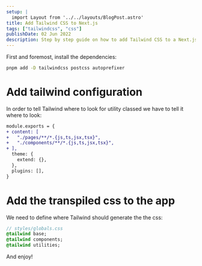 ```yaml
---
setup: |
  import Layout from '../../layouts/BlogPost.astro'
title: Add Tailwind CSS to Next.js
tags: ["tailwindcss", "css"]
publishDate: 02 Jun 2022
description: Step by step guide on how to add Tailwind CSS to a Next.js project
---
```


First and foremost, install the dependencies:

```bash
pnpm add -D tailwindcss postcss autoprefixer
```

# Add tailwind configuration

In order to tell Tailwind where to look for utility classed we have to tell it where to look:

```diff
module.exports = {
+ content: [
+   "./pages/**/*.{js,ts,jsx,tsx}",
+   "./components/**/*.{js,ts,jsx,tsx}",
+ ],
  theme: {
    extend: {},
  },
  plugins: [],
}
```

# Add the transpiled css to the app

We need to define where Tailwind should generate the the css:

```sass
// styles/globals.css
@tailwind base;
@tailwind components;
@tailwind utilities;
```

And enjoy!
